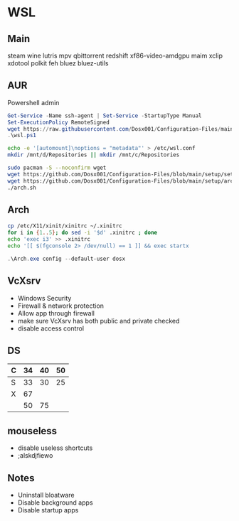 # WSL

## Main

steam wine lutris mpv qbittorrent redshift xf86-video-amdgpu maim xclip xdotool polkit
feh bluez bluez-utils

## AUR

Powershell admin

```powershell
Get-Service -Name ssh-agent | Set-Service -StartupType Manual
Set-ExecutionPolicy RemoteSigned
wget https://raw.githubusercontent.com/Dosx001/Configuration-Files/main/wsl.ps1 -O wsl.ps1
.\wsl.ps1
```

```bash
echo -e '[automount]\noptions = "metadata"' > /etc/wsl.conf
mkdir /mnt/d/Repositories || mkdir /mnt/c/Repositories
```

```bash
sudo pacman -S --noconfirm wget
wget https://github.com/Dosx001/Configuration-Files/blob/main/setup/setup.sh
wget https://github.com/Dosx001/Configuration-Files/blob/main/setup/arch.sh
./arch.sh
```

## Arch

```bash
cp /etc/X11/xinit/xinitrc ~/.xinitrc
for i in {1..5}; do sed -i '$d' .xinitrc ; done
echo 'exec i3' >> .xinitrc
echo '[[ $(fgconsole 2> /dev/null) == 1 ]] && exec startx
```

```powershell
.\Arch.exe config --default-user dosx
```

## VcXsrv

- Windows Security
- Firewall & network protection
- Allow app through firewall
- make sure VcXsrv has both public and private checked
- disable access control

## DS

| C   | 34  | 40  | 50  |
| --- | --- | --- | --- |
| S   | 33  | 30  | 25  |
| X   | 67  |     |     |
|     | 50  | 75  |     |

## mouseless

- disable useless shortcuts
- ;alskdjfiewo

## Notes

- Uninstall bloatware
- Disable background apps
- Disable startup apps
